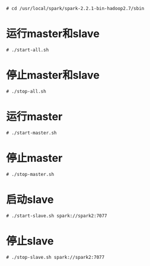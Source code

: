 ```
# cd /usr/local/spark/spark-2.2.1-bin-hadoop2.7/sbin
```

# 运行master和slave
```
# ./start-all.sh
```

# 停止master和slave
```
# ./stop-all.sh
```

# 运行master
```
# ./start-master.sh
```

# 停止master
```
# ./stop-master.sh
```

# 启动slave
```
# ./start-slave.sh spark://spark2:7077
```

# 停止slave
```
# ./stop-slave.sh spark://spark2:7077
```
